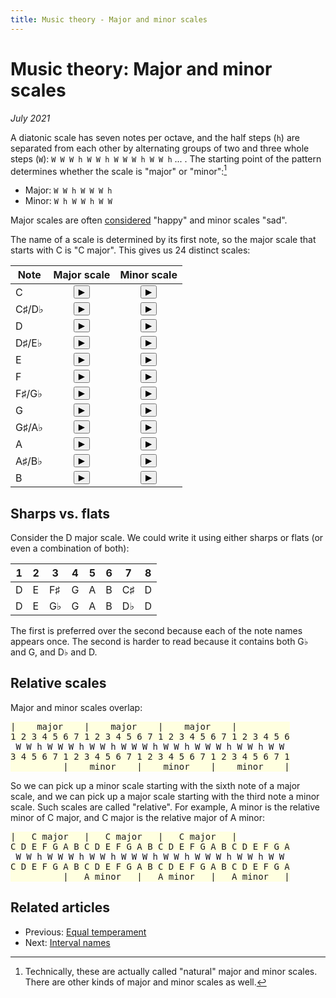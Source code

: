 ```yaml
---
title: Music theory - Major and minor scales
---
```

<script src="Sound.js"></script>

# Music theory: Major and minor scales

*July 2021*

A diatonic scale has seven notes per octave, and the half steps (`h`) are separated from each other by alternating groups of two and three whole steps (`W`): `W W W h W W h W W W h W W h` ... . The starting point of the pattern determines whether the scale is "major" or "minor":[^1]

* Major: `W W h W W W h`
* Minor: `W h W W h W W`

Major scales are often [considered](https://www.reddit.com/r/musictheory/comments/9wf9me/why_are_minor_keys_sad_and_major_keys_happy/) "happy" and minor scales "sad".

The name of a scale is determined by its first note, so the major scale that starts with C is "C major". This gives us 24 distinct scales:

| Note             | Major scale | Minor scale |
| ---------------- | :---------: | :---------: |
| C                | <button onclick="playMajorScale(note.C)">&#9654;</button> | <button onclick="playMinorScale(note.C)">&#9654;</button> |
| C&sharp;/D&flat; | <button onclick="playMajorScale(note.Csharp)">&#9654;</button> | <button onclick="playMinorScale(note.Csharp)">&#9654;</button> |
| D                | <button onclick="playMajorScale(note.D)">&#9654;</button> | <button onclick="playMinorScale(note.D)">&#9654;</button> |
| D&sharp;/E&flat; | <button onclick="playMajorScale(note.Dsharp)">&#9654;</button> | <button onclick="playMinorScale(note.Dsharp)">&#9654;</button> |
| E                | <button onclick="playMajorScale(note.E)">&#9654;</button> | <button onclick="playMinorScale(note.E)">&#9654;</button> |
| F                | <button onclick="playMajorScale(note.F)">&#9654;</button> | <button onclick="playMinorScale(note.F)">&#9654;</button> |
| F&sharp;/G&flat; | <button onclick="playMajorScale(note.Fsharp)">&#9654;</button> | <button onclick="playMinorScale(note.Fsharp)">&#9654;</button> |
| G                | <button onclick="playMajorScale(note.G)">&#9654;</button> | <button onclick="playMinorScale(note.G)">&#9654;</button> |
| G&sharp;/A&flat; | <button onclick="playMajorScale(note.Gsharp)">&#9654;</button> | <button onclick="playMinorScale(note.Gsharp)">&#9654;</button> |
| A                | <button onclick="playMajorScale(note.A)">&#9654;</button> | <button onclick="playMinorScale(note.A)">&#9654;</button> |
| A&sharp;/B&flat; | <button onclick="playMajorScale(note.Asharp)">&#9654;</button> | <button onclick="playMinorScale(note.Asharp)">&#9654;</button> |
| B                | <button onclick="playMajorScale(note.B)">&#9654;</button> | <button onclick="playMinorScale(note.B)">&#9654;</button> |

## Sharps vs. flats

Consider the D major scale. We could write it using either sharps or flats (or even a combination of both):

| 1 | 2 | 3        | 4 | 5 | 6 | 7        | 8 |
| - | - | -------- | - | - | - | -------- | - |
| D | E | F&sharp; | G | A | B | C&sharp; | D |
| D | E | G&flat;  | G | A | B | D&flat;  | D |

The first is preferred over the second because each of the note names appears once. The second is harder to read because it contains both G&flat; and G, and D&flat; and D.

## Relative scales

Major and minor scales overlap:

<pre>
<span style="background-color:lightyellow">|    major    |    major    |    major    |          
1 2 3 4 5 6 7 1 2 3 4 5 6 7 1 2 3 4 5 6 7 1 2 3 4 5 6</span>
 W W h W W W h W W h W W W h W W h W W W h W W h W W 
<span style="background-color:lightyellow">3 4 5 6 7 1 2 3 4 5 6 7 1 2 3 4 5 6 7 1 2 3 4 5 6 7 1
          |    minor    |    minor    |    minor    |</span>
</pre>

So we can pick up a minor scale starting with the sixth note of a major scale, and we can pick up a major scale starting with the third note a minor scale. Such scales are called "relative". For example, A minor is the relative minor of C major, and C major is the relative major of A minor:

<pre>
<span style="background-color:lightyellow">|   C major   |   C major   |   C major   |
C D E F G A B C D E F G A B C D E F G A B C D E F G A</span>
 W W h W W W h W W h W W W h W W h W W W h W W h W W 
<span style="background-color:lightyellow">C D E F G A B C D E F G A B C D E F G A B C D E F G A
          |   A minor   |   A minor   |   A minor   |</span>
</pre>

## Related articles

* Previous: [Equal temperament](05-EqualTemperament.html)
* Next: [Interval names](07-IntervalNames.html)

[^1]: Technically, these are actually called "natural" major and minor scales. There are other kinds of major and minor scales as well.